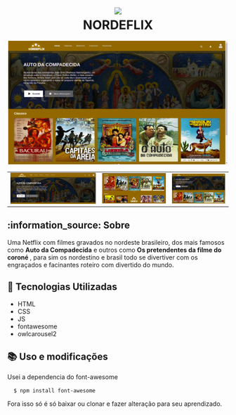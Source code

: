  <h1 align="center"><img src='favicon.ico' width="100px"></br>NORDEFLIX</h1></p>

<p align="center">
<img src='img/nordeflix.png' width="500px"></img>
</p>
<p align="center">
 <table >
   <tr>
    <td><img src='img/filmes_princiapl.png' width="400px">
    </td><td><img src='img/filmes.png' width="300px"></td>
    <td><img src='img/nordeflix.png' width="250px"></img></td>
   <tr>
 </table>
 </p>
<h2> :information_source: Sobre</h2>

 Uma Netflix com filmes gravados no nordeste brasileiro, dos mais famosos 
 como <b>Auto da Compadecida</b> e outros como <b>Os pretendentes da filme do coroné </b>, para sim os nordestino e brasil todo se divertiver com os engraçados e facinantes roteiro com divertido do mundo.

 
 
 
## :rocket: Tecnologias Utilizadas 
  - HTML
  - CSS
  - JS
  - fontawesome
  - owlcarousel2

## :books: Uso e modificações
Usei a dependencia do font-awesome
```
  $ npm install font-awesome
```
 Fora isso só é só baixar ou clonar e fazer alteração para seu aprendizado.
 

 
